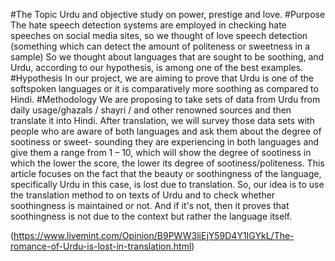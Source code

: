 #The Topic
Urdu and objective study on power, prestige and love.
#Purpose
The hate speech detection systems are employed in checking hate speeches on social media sites, so we thought of love speech detection (something which can detect the amount of politeness or sweetness in a sample)
So we thought about languages that are sought to be soothing, and Urdu, according to our hypothesis, is among one of the best examples.
#Hypothesis
In our project, we are aiming to prove that Urdu is one of the softspoken languages or it is comparatively more soothing as compared to Hindi.
#Methodology
We are proposing to take sets of data from Urdu from daily usage/ghazals / shayri / and other renowned sources and then translate it into Hindi. After translation, we will survey those data sets with people who are aware of both languages and ask them about the degree of sootiness or sweet- sounding they are experiencing in both languages and give them a range from 1 – 10, which will show the degree of sootiness in which the lower the score, the lower its degree of sootiness/politeness.
This article focuses on the fact that the beauty or soothingness of the language, specifically Urdu in this case, is lost due to translation. So, our idea is to use the translation method to on texts of Urdu and to check whether soothingness is maintained or not. And if it's not, then it proves that soothingness is not due to the context but rather the language itself.

(https://www.livemint.com/Opinion/B9PWW3liEjY59D4Y1IGYkL/The-romance-of-Urdu-is-lost-in-translation.html)

